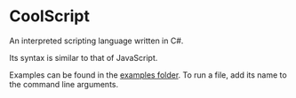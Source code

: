 # CoolScript
An interpreted scripting language written in C#.

Its syntax is similar to that of JavaScript.

Examples can be found in the [examples folder](https://github.com/theRealsteveRoll/CoolScript/tree/master/CoolScriptInterpreter/examples).
To run a file, add its name to the command line arguments.
